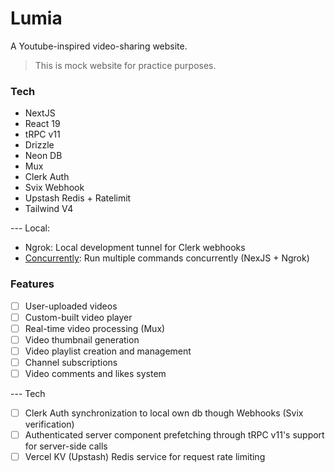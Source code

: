 # Lumia

A Youtube-inspired video-sharing website.

> This is mock website for practice purposes.

### Tech

- NextJS
- React 19
- tRPC v11
- Drizzle
- Neon DB
- Mux
- Clerk Auth
- Svix Webhook
- Upstash Redis + Ratelimit
- Tailwind V4

--- Local:

- Ngrok: Local development tunnel for Clerk webhooks
- [Concurrently](https://github.com/open-cli-tools/concurrently): Run multiple commands concurrently (NexJS + Ngrok)

### Features

- [ ] User-uploaded videos
- [ ] Custom-built video player
- [ ] Real-time video processing (Mux)
- [ ] Video thumbnail generation
- [ ] Video playlist creation and management
- [ ] Channel subscriptions
- [ ] Video comments and likes system

--- Tech

- [ ] Clerk Auth synchronization to local own db though Webhooks (Svix verification)
- [ ] Authenticated server component prefetching through tRPC v11's support for server-side calls
- [ ] Vercel KV (Upstash) Redis service for request rate limiting
